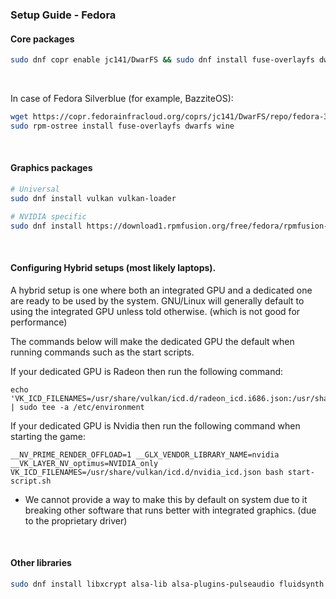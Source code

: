 <h3>Setup Guide - Fedora</h3>

#### Core packages
```sh
sudo dnf copr enable jc141/DwarFS && sudo dnf install fuse-overlayfs dwarfs wine
```
<br>

In case of Fedora Silverblue (for example, BazziteOS):

```sh
wget https://copr.fedorainfracloud.org/coprs/jc141/DwarFS/repo/fedora-38/jc141-DwarFS-fedora-38.repo && sudo mv "jc141-DwarFS-fedora-38.repo" "/etc/yum.repos.d/"
sudo rpm-ostree install fuse-overlayfs dwarfs wine
```
<br>

#### Graphics packages

```sh
# Universal
sudo dnf install vulkan vulkan-loader

# NVIDIA specific
sudo dnf install https://download1.rpmfusion.org/free/fedora/rpmfusion-free-release-$(rpm -E %fedora).noarch.rpm https://download1.rpmfusion.org/nonfree/fedora/rpmfusion-nonfree-release-$(rpm -E %fedora).noarch.rpm && sudo dnf install xorg-x11-drv-nvidia akmod-nvidia
```
<br>

#### Configuring Hybrid setups (most likely laptops).

A hybrid setup is one where both an integrated GPU and a dedicated one are ready to be used by the system. GNU/Linux will generally default to using the integrated GPU unless told otherwise. (which is not good for performance)

The commands below will make the dedicated GPU the default when running commands such as the start scripts.

If your dedicated GPU is Radeon then run the following command:

```
echo 'VK_ICD_FILENAMES=/usr/share/vulkan/icd.d/radeon_icd.i686.json:/usr/share/vulkan/icd.d/radeon_icd.x86_64.json' | sudo tee -a /etc/environment
```

If your dedicated GPU is Nvidia then run the following command when starting the game:

```
__NV_PRIME_RENDER_OFFLOAD=1 __GLX_VENDOR_LIBRARY_NAME=nvidia  __VK_LAYER_NV_optimus=NVIDIA_only VK_ICD_FILENAMES=/usr/share/vulkan/icd.d/nvidia_icd.json bash start-script.sh
```

- We cannot provide a way to make this by default on system due to it breaking other software that runs better with integrated graphics. (due to the proprietary driver)
<br>

#### Other libraries
```sh
sudo dnf install libxcrypt alsa-lib alsa-plugins-pulseaudio fluidsynth pulseaudio openal
```

